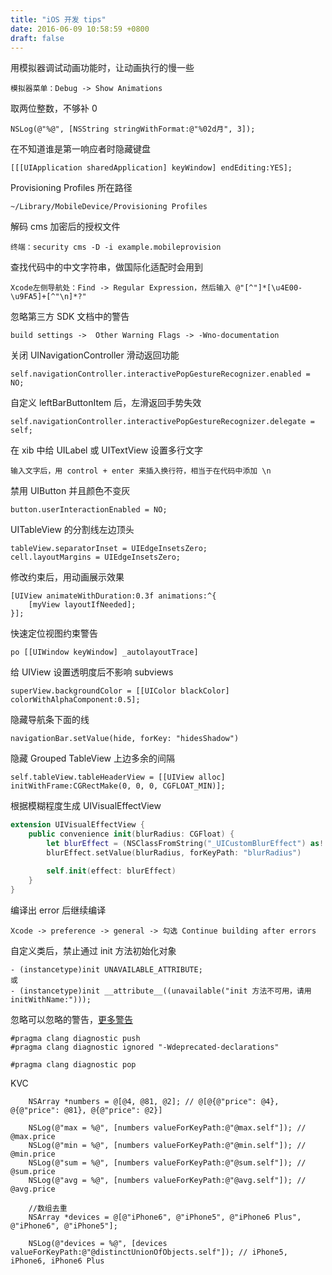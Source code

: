 ```yaml
---
title: "iOS 开发 tips"
date: 2016-06-09 10:58:59 +0800
draft: false
---
```


用模拟器调试动画功能时，让动画执行的慢一些

```
模拟器菜单：Debug -> Show Animations
```

取两位整数，不够补 0

```
NSLog(@"%@", [NSString stringWithFormat:@"%02d月", 3]);
```

在不知道谁是第一响应者时隐藏键盘

```
[[[UIApplication sharedApplication] keyWindow] endEditing:YES];
```

Provisioning Profiles 所在路径

```
~/Library/MobileDevice/Provisioning Profiles
```

解码 cms 加密后的授权文件

```
终端：security cms -D -i example.mobileprovision
```

查找代码中的中文字符串，做国际化适配时会用到

```
Xcode左侧导航处：Find -> Regular Expression，然后输入 @"[^"]*[\u4E00-\u9FA5]+[^"\n]*?"
```

忽略第三方 SDK 文档中的警告

```
build settings ->  Other Warning Flags -> -Wno-documentation
```

关闭 UINavigationController 滑动返回功能

```
self.navigationController.interactivePopGestureRecognizer.enabled = NO;
```

自定义 leftBarButtonItem 后，左滑返回手势失效

```
self.navigationController.interactivePopGestureRecognizer.delegate = self;
```

在 xib 中给 UILabel 或 UITextView 设置多行文字

```
输入文字后，用 control + enter 来插入换行符，相当于在代码中添加 \n
```

禁用 UIButton 并且颜色不变灰

```
button.userInteractionEnabled = NO;
```

UITableView 的分割线左边顶头

```
tableView.separatorInset = UIEdgeInsetsZero;
cell.layoutMargins = UIEdgeInsetsZero;
```

修改约束后，用动画展示效果

```
[UIView animateWithDuration:0.3f animations:^{
    [myView layoutIfNeeded];
}];
```

快速定位视图约束警告

```
po [[UIWindow keyWindow] _autolayoutTrace]
```

给 UIView 设置透明度后不影响 subviews

```
superView.backgroundColor = [[UIColor blackColor] colorWithAlphaComponent:0.5];
```

隐藏导航条下面的线

```
navigationBar.setValue(hide, forKey: "hidesShadow")
```

隐藏 Grouped TableView 上边多余的间隔

```
self.tableView.tableHeaderView = [[UIView alloc] initWithFrame:CGRectMake(0, 0, 0, CGFLOAT_MIN)];
```

根据模糊程度生成 UIVisualEffectView

```swift
extension UIVisualEffectView {
    public convenience init(blurRadius: CGFloat) {
        let blurEffect = (NSClassFromString("_UICustomBlurEffect") as! UIBlurEffect.Type).init()
        blurEffect.setValue(blurRadius, forKeyPath: "blurRadius")

        self.init(effect: blurEffect)
    }
}
```

编译出 error 后继续编译

```
Xcode -> preference -> general -> 勾选 Continue building after errors
```

自定义类后，禁止通过 init 方法初始化对象

```
- (instancetype)init UNAVAILABLE_ATTRIBUTE;
或
- (instancetype)init __attribute__((unavailable("init 方法不可用，请用 initWithName:")));
```

忽略可以忽略的警告，[更多警告](http://fuckingclangwarnings.com)

```
#pragma clang diagnostic push
#pragma clang diagnostic ignored "-Wdeprecated-declarations"

#pragma clang diagnostic pop

```

KVC

```objc
	NSArray *numbers = @[@4, @81, @2]; // @[@{@"price": @4}, @{@"price": @81}, @{@"price": @2}]
    
    NSLog(@"max = %@", [numbers valueForKeyPath:@"@max.self"]); // @max.price
    NSLog(@"min = %@", [numbers valueForKeyPath:@"@min.self"]); // @min.price
    NSLog(@"sum = %@", [numbers valueForKeyPath:@"@sum.self"]); // @sum.price
    NSLog(@"avg = %@", [numbers valueForKeyPath:@"@avg.self"]); // @avg.price
    
    //数组去重
    NSArray *devices = @[@"iPhone6", @"iPhone5", @"iPhone6 Plus", @"iPhone6", @"iPhone5"];
    
    NSLog(@"devices = %@", [devices valueForKeyPath:@"@distinctUnionOfObjects.self"]); // iPhone5, iPhone6, iPhone6 Plus
```


